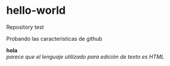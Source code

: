 hello-world
===========

Repository test

Probando las características de github

<b>hola</b><br />
<i>parece que el lenguaje utilizado para edición de texto es HTML</i>
